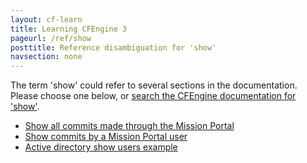 ```yaml
---
layout: cf-learn
title: Learning CFEngine 3
pageurl: /ref/show
posttitle: Reference disambiguation for 'show'
navsection: none
---
```


The term 'show' could refer to several sections in the documentation. Please choose one below, or
[search the CFEngine documentation for 'show'](http://docs.cfengine.com/latest/search.html?q=show).

- [Show all commits made through the Mission Portal](http://docs.cfengine.com/latest/enterprise-cfengine-guide-design-center-configure-sketches-enterprise-integrating-mission-portal-with-git.html#show-all-commits-made-through-the-mission-portal)
- [Show commits by a Mission Portal user](http://docs.cfengine.com/latest/enterprise-cfengine-guide-design-center-configure-sketches-enterprise-integrating-mission-portal-with-git.html#show-commits-by-a-mission-portal-user)
- [Active directory show users example](http://docs.cfengine.com/latest/examples-example-snippets-user-management-acl.html#active-directory-show-users-example)
